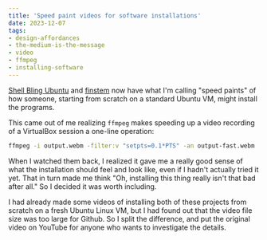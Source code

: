 ```yaml
---
title: 'Speed paint videos for software installations'
date: 2023-12-07
tags: 
- design-affordances
- the-medium-is-the-message
- video
- ffmpeg
- installing-software
---
```


[Shell Bling Ubuntu](https://github.com/hiAndrewQuinn/shell-bling-ubuntu#-video---silent-install-20231206) and [finstem](https://github.com/hiAndrewQuinn/finstem/tree/master#-video---silent-install-20231207) now have what I'm calling "speed paints" of how someone, starting from scratch on a standard Ubuntu VM, might install the programs.

This came out of me realizing `ffmpeg` makes speeding up a video recording of a VirtualBox session a one-line operation:

```bash
ffmpeg -i output.webm -filter:v "setpts=0.1*PTS" -an output-fast.webm
```

When I watched them back, I realized it gave me a really good sense of what the installation should feel and look like, even if I hadn't actually tried it yet. That in turn made me think "Oh, installing this thing really isn't that bad after all." So I decided it was worth including.

I had already made some videos of installing both of these projects from scratch on a fresh Ubuntu Linux VM, but I had found out that the video file size was too large for Github. So I split the difference, and put the original video on YouTube for anyone who wants to investigate the details.

